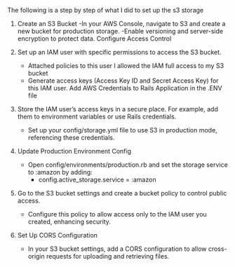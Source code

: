 The following is a step by step of what I did to set up the s3 storage

1. Create an S3 Bucket
    -In your AWS Console, navigate to S3 and create a new bucket for production storage.
    -Enable versioning and server-side encryption to protect data.
    Configure Access Control

2. Set up an IAM user with specific permissions to access the S3 bucket.
   - Attached policies to this user I allowed the IAM full access to my S3 bucket
   - Generate access keys (Access Key ID and Secret Access Key) for this IAM user.
     Add AWS Credentials to Rails Application in the .ENV file

3. Store the IAM user’s access keys in a secure place. For example, add them to environment variables or use Rails credentials.
   - Set up your config/storage.yml file to use S3 in production mode, referencing these credentials.

4. Update Production Environment Config
   - Open config/environments/production.rb and set the storage service to :amazon by adding:
        - config.active_storage.service = :amazon

5. Go to the S3 bucket settings and create a bucket policy to control public access.
   - Configure this policy to allow access only to the IAM user you created, enhancing security.
6. Set Up CORS Configuration
   - In your S3 bucket settings, add a CORS configuration to allow cross-origin requests for uploading and retrieving files.